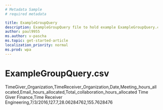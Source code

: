 ```yaml
---
# Metadata Sample
# required metadata

title: ExampleGroupQuery
description: ExampleGroupQuery file to hold example ExampleGroupQuery.csv
author: paul9955
ms.author: v-pascha
ms.topic: get-started-article
localization_priority: normal 
ms.prod: wpa
---
```


<!-- PENDING ISSUE WITH THIS FILE: 
THIS TOPIC DOES NOT APPEAR IN THE TOC. I'M RESEARCHING WHY THIS .MD FILE IS IN THE IMAGES FOLDER. IT SHOULD PROBABLY BE MOVED TO THE WPA/TUTORIALS FOLDER. -->

# ExampleGroupQuery.csv

TimeGiver_Organization,TimeReceiver_Organization,Date,Meeting_hours_allocated,Email_hours_allocated,Total_collaboration_hours_allocated
Time Giver Finance,Time Receiver Engineering,7/3/2016,127.7,28.06284762,155.7628476
